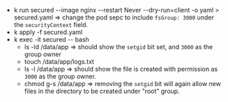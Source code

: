 - k run secured --image nginx --restart Never --dry-run=client -o yaml > secured.yaml => change the pod sepc to include `fsGroup: 3000` under the `securityContext` field.
- k apply -f secured.yaml
- k exec -it secured -- bash
    * ls -ld /data/app => should show the `setgid` bit set, and `3000` as the group owner
    * touch /data/app/logs.txt
    * ls -l /data/app => should show the file is created with permission as `3000` as the group owner.
    * chmod g-s /data/app => removing the `setgid` bit will again allow new files in the directory to be created under "root" group.